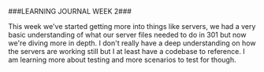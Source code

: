 ###LEARNING JOURNAL WEEK 2###

This week we've started getting more into things like servers, we had a very basic understanding of what our server files needed to do in 301 but now we're diving more in depth. I don't really have a deep understanding on how the servers are working still but I at least have a codebase to reference. I am learning more about testing and more scenarios to test for though.